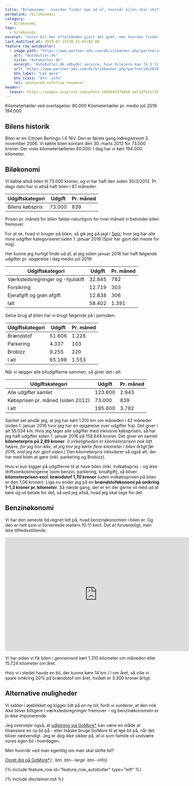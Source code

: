 ```yaml
---
title: "Biløkonomi - hvordan finder man ud af, hvornår bilen skal skiftes?"
permalink: /bilokonomi/
category:
  - Biløkonomi
tags:
  - biløkonomi
excerpt: "Vores bil har efterhånden gjort det godt, men hvordan finder man ud af, hvornår det er er tid til at skifte?"
last_modified_at: 2019-07-15T20:22:02+02:00
feature_row_autobutler:
  - image_path: "https://www.partner-ads.com/dk/visbanner.php?partnerid=28187&bannerid=49818"
    alt: "Autobutler.dk"
    title: "Autobutler.dk"
    excerpt: "Autobutler.dk udbyder service, hvor bilejere kan få 3 tilbud fra udvalgte værksteder. Autobutler.dk fokuserer på at det skal være nemt, trygt og til en gennemskuelig pris at få sin bil lavet."
    url: "https://www.partner-ads.com/dk/klikbanner.php?partnerid=28187&bannerid=49818"
    btn_label: "Læs mere"
    btn_class: "btn--info"
    rel: sponsored nofollow noopener
header:
  teaser: https://images.unsplash.com/photo-1466692476868-aef1dfb1e735?ixlib=rb-1.2.1&ixid=eyJhcHBfaWQiOjEyMDd9&auto=format&fit=crop&w=400&q=80
---
```


Kilometertæller ved overtagelse: 80.000
Kilometertæller pr. medio juli 2019: 194.000

## Bilens historik

Bilen er en Citroen Berlingo 1.6 16V. Den er første gang indregistreret 3. november 2006. Vi købte bilen kontant den 30. marts 2012 for 73.000 kroner. Der viste kilometertælleren 80.000. I dag har vi kørt 194.000 kilometer.

## Biløkonomi

Vi købte altså bilen til 73.000 kroner, og vi har haft den siden 30/3/2012. Pr. dags dato har vi altså haft bilen i 87 måneder.

| Udgiftskategori                  | Udgift | Pr. måned |
|----------------------------------|--------|-----------|
| Bilens købspris                  | 73.000 | 839       |

Prisen pr. måned for bilen falder naturligvis for hver måned vi beholder bilen fremover.

For at se, hvad vi bruger på bilen, så gik jeg på jagt i [Spiir](http://www.spirr.dk/), hvor jeg har alle mine udgifter kategoriseret siden 1. januar 2016 (Spiir har gjort det meste for mig).

Her kunne jeg hurtigt finde ud af, at jeg siden januar 2016 har haft følgende udgifter pr. opgørelse i dag medio juli 2019:

| Udgiftskategori                  | Udgift | Pr. måned |
|----------------------------------|--------|-----------|
| Værkstedsregninger og -hjulskift | 32.845 | 782       |
| Forsikring                       | 12.719 | 303       |
| Ejerafgift og grøn afgift        | 12.838 | 306       |
| Ialt                             | 58.402 | 1.391     |

Selve brug af bilen har vi brugt følgende på i perioden.

| Udgiftskategori                  | Udgift | Pr. måned |
|----------------------------------|--------|-----------|
| Brændstof                        | 51.606 | 1.228     |
| Parkering                        | 4.337  | 103       |
| Brobizz                          | 9.255  | 220       |
| I alt                            | 65.198 | 1.553     |

Når vi lægger alle biludgifterne sammen, så giver det i alt:

| Udgiftskategori                   | Udgift  | Pr. måned |
|-----------------------------------|---------|-----------|
| Alle udgifter samlet              | 123.600 | 2.943     |
| Købsprisen pr. måned (siden 2012) | 73.000  | 839       |
| I alt                             | 195.600 | 3.782     |

Samlet set anslår jeg, at jeg har kørt 1.310 km om måneden i 42 måneder (siden 1. januar 2016 hvor jeg har en opgørelse over udgifter fra). Det giver i alt 55.034 km. Hvis jeg tager alle udgifter med inklusive købsprisen, så har jeg haft udgifter siden 1. januar 2016 på 158.844 kroner. Det giver en samlet **kilometerpris på 2,89 kroner**. _(I virkeligheden er kilometerprisen nok lidt højere, for jeg tror ikke, at jeg tror jeg kørte flere kilometer i bilen årligt før 2016, end jeg har gjort siden.)_ Den kilometerpris inkluderer så også alt, der har med bilen at gøre (inkl. parkering og Brobizz).

Hvis vi kun kigger på udgifterne til at have bilen (inkl. indkøbspris) - og ikke driftsomkostningerne (som benzin, parkering, broafgift), så bliver **kilometerprisen excl. brændstof 1,70 kroner** (uden indkøbsprisen på bilen er den 1,06 kroner). Lige nu ender jeg på en **brændstoføkonomi på omkring 1-1,3 kroner pr. kilometer**. Så næste gang, der er en der gerne vil med ud at køre og vil betale for det, så ved jeg altså, hvad jeg skal tage for det.

## Benzinøkonomi

Vi har den seneste tid regnet lidt på, hvad benzinøkonomien i bilen er. Og den er helt som vi forventede mellem 10-11 km/l. Det er forventeligt, men ikke tilfredsstillende.

<iframe width="600" height="371" seamless frameborder="0" scrolling="no" src="https://docs.google.com/spreadsheets/d/e/2PACX-1vQcPiPHuya32XoyHcIXTxbiR_GpnSCwpHAl14gXreS31Zf5IBCxRhhirijORT9RvZRymniTJDJdG8Fo/pubchart?oid=278777110&amp;format=image"></iframe>

Vi har siden vi fik bilen i gennemsnit kørt 1.310 kilometer om måneden eller 15.724 kilometer om året.

Hvis vi i stedet havde en bil, der kunne køre 14 km / l om året, så ville vi spare omkring 20% på brændstof om året, hvilket er 3.300 kroner årligt.

## Alternative muligheder

Vi sidder i øjeblikket og kigger lidt på en ny bil, fordi vi vurderer, at den nok ikke bliver billigere i værkstedsregninger fremover - og benzinøkonomien er jo ikke imponerende.

Jeg overvejer også, at [udlejning via GoMore\*](/go/gomore/) kan være en måde at finansiere en ny bil på - eller måske bruge GoMore til at leje bil på, når det bliver nødvendigt. Jeg er dog ikke sikker på, at vi som famiile vil undvære vores egen bil i hverdagen.

Men hvornår ved man egentlig om man skal skifte bil?

[Opret dig på GoMore\*](/go/gomore/){: .btn .btn--large .btn--info}

{% include feature_row id="feature_row_autobutler" type="left" %}

{% include disclaimer.md %}
